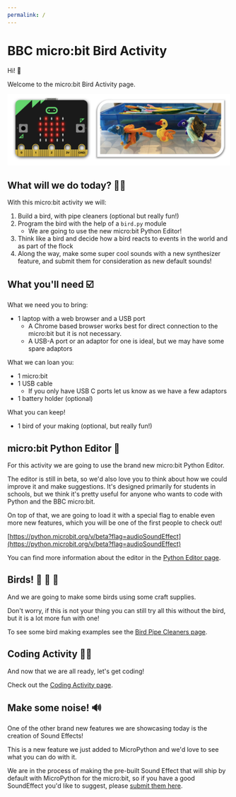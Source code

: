 ```yaml
---
permalink: /
---
```


# BBC micro:bit Bird Activity

Hi! 👋

Welcome to the micro:bit Bird Activity page.

![micro:bit and birds](img/microbit-birds-banner.png)


## What will we do today? 🤷‍♂️

With this micro:bit activity we will:

1. Build a bird, with pipe cleaners (optional but really fun!)
2. Program the bird with the help of a `bird.py` module
    - We are going to use the new micro:bit Python Editor!
3. Think like a bird and decide how a  bird reacts to events in the world and
  as part of the flock
4. Along the way, make some super cool sounds with a new synthesizer feature,
  and submit them for consideration as new default sounds!


## What you'll need ☑️

What we need you to bring:

- 1 laptop with a web browser and a USB port
    - A Chrome based browser works best for direct connection to the micro:bit
      but it is not necessary.
    - A USB-A port or an adaptor for one is ideal, but we may have some spare
      adaptors

What we can loan you:

- 1 micro:bit
- 1 USB cable
    - If you only have USB C ports let us know as we have a few adaptors
- 1 battery holder (optional)

What you can keep!

- 1 bird of your making (optional, but really fun!)


## micro:bit Python Editor 🐍

For this activity we are going to use the brand new micro:bit Python Editor.

The editor is still in beta, so we'd also love you to think about how we
could improve it and make suggestions. It's designed primarily for students
in schools, but we think it's pretty useful for anyone who wants to code with
Python and the BBC micro:bit.

On top of that, we are going to load it with a special flag to enable even
more new features, which you will be one of the first people to check out!

[https://python.microbit.org/v/beta?flag=audioSoundEffect](https://python.microbit.org/v/beta?flag=audioSoundEffect)

You can find more information about the editor in the
[Python Editor page](editor).


## Birds! 🦜 🐥 🦉

And we are going to make some birds using some craft supplies.

Don't worry, if this is not your thing you can still try all this without the
bird, but it is a lot more fun with one!

To see some bird making examples see the [Bird Pipe Cleaners page](birdcraft).


## Coding Activity 👩‍💻

And now that we are all ready, let's get coding!

Check out the [Coding Activity page](activity).


## Make some noise! 🔊

One of the other brand new features we are showcasing today is the creation
of Sound Effects!

This is a new feature we just added to MicroPython and we'd love to see what
you can do with it.

We are in the process of making the pre-built Sound Effect that will ship by
default with MicroPython for the micro:bit, so if you have a good SoundEffect
you'd like to suggest, please
[submit them here](https://microbit-carlos.github.io/microbit-bird-activity/submitse/).
